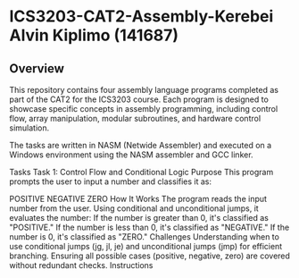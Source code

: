 # ICS3203-CAT2-Assembly-Kerebei Alvin Kiplimo (141687)
## Overview
This repository contains four assembly language programs completed as part of the CAT2 for the ICS3203 course. Each program is designed to showcase specific concepts in assembly programming, including control flow, array manipulation, modular subroutines, and hardware control simulation.

The tasks are written in NASM (Netwide Assembler) and executed on a Windows environment using the NASM assembler and GCC linker.

Tasks
Task 1: Control Flow and Conditional Logic
Purpose
This program prompts the user to input a number and classifies it as:

POSITIVE
NEGATIVE
ZERO
How It Works
The program reads the input number from the user.
Using conditional and unconditional jumps, it evaluates the number:
If the number is greater than 0, it's classified as "POSITIVE."
If the number is less than 0, it's classified as "NEGATIVE."
If the number is 0, it's classified as "ZERO."
Challenges
Understanding when to use conditional jumps (jg, jl, je) and unconditional jumps (jmp) for efficient branching.
Ensuring all possible cases (positive, negative, zero) are covered without redundant checks.
Instructions
